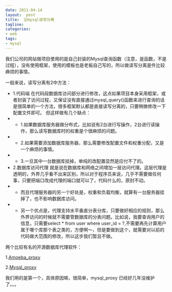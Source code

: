 ```yaml
---
date: 2011-04-14
layout:  post
title:  记mysql读写分离
tagline:
categories:
- web
tags:
- mysql
---
```

我们公司的网站做项目使用的是自己封装的Mysql查询函数（注意，是函数，不是过程），没有使用框架，使用的模板也是老板自己写的，所以做读写分离是件比较麻烦的事情。

一般来说，读写分离有2中方法：

 - 1.代码端
在代码段数据库访问部分进行修改，这点如果项目本身采用框架，或者封装了访问过程，又保证没有直接通过mysql_query()函数来进行查询的话是很简单的一个方法，很多框架默认都是直接读写分离的，只要稍微修改一下配置文件即可。
但这样做有几个缺点：
 -  - 1.如果数据库服务器做分布式，比如说有2台进行写操作，2台进行读操作，那么读写数据库时的权重是个很麻烦的问题。
 -  - 2.如果需要添加数据库服务器，那么需要修改配置文件和权重分配，又是一个麻烦的事情。
 -  - 3.一旦其中一台数据库挂掉，单纯的改配置显然是应付不了的。
 - 2.数据库访问代理
就是说在数据库和网络之间增加一层访问代理。这层代理是透明的，外界几乎看不出来区别，所以对于程序员来说，几乎不需要做任何事，只要把端口改成代理的端口就可以了，代码什么的，原封不动。
 -  - 而且代理服务器的另一个好处是，权重和负载均衡，就算有一台服务器挂掉了，也不影响数据库访问。
 -  - 另一个优点是，代理支持水平垂直分表分库，只要做好相应的规则，那么外界访问的时候就不需要管数据库的分表问题。比如说，我要查询用户的信息，只需要select * from user where user_id = ?,不需要再先计算用户属于哪个库那个表之类的，方便啊～，但是要做到这个，就需要对以前的代码做大范围的修改，所以这步我们暂且不做。

两个比较有名的开源数据库代理软件：

1.<a href="http://amoeba.sourceforge.net/wordpress/" target="_blank">Amoeba_proxy</a>

2.<a href="http://forge.mysql.com/wiki/Mysql_Proxy" target="_blank">Mysql_proxy</a>

我们用的是第一个，具体原因嘛，很简单，mysql_proxy 已经好几年没维护了。。。
